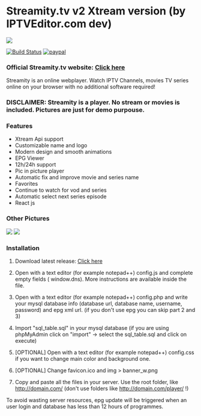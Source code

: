 # Streamity.tv v2 Xtream version (by IPTVEditor.com dev)

![](https://github.com/lKinderBueno/Streamity-Xtream-IPTV-Web-player/raw/master/github-pic/top.png)

[![Build Status](https://travis-ci.org/joemccann/dillinger.svg?branch=master)](https://github.com/lKinderBueno/StreamityTV-Xtream)
[![paypal](https://www.paypalobjects.com/en_US/i/btn/btn_donateCC_LG.gif)](https://www.paypal.com/cgi-bin/webscr?cmd=_s-xclick&hosted_button_id=CVT6HXLZ3YNSG&source=url)


### Official Streamity.tv website: [Click here](https://streamity.tv)

Streamity is an online webplayer. Watch IPTV Channels, movies TV series online on your browser with no additional software required!

### DISCLAIMER: Streamity is a player. No stream or movies is included. Pictures are just for demo purpouse.

### Features
- Xtream Api support
- Customizable name and logo
- Modern design and smooth animations
- EPG Viewer
- 12h/24h support
- Pic in picture player
- Automatic fix and improve movie and series name
- Favorites
- Continue to watch for vod and series
- Automatic select next series episode
- React js

### Other Pictures
![](https://github.com/lKinderBueno/Streamity-Xtream-IPTV-Web-player/raw/master/github-pic/channel.png)
![](https://github.com/lKinderBueno/Streamity-Xtream-IPTV-Web-player/raw/master/github-pic/vod.png)


### Installation
1. Download latest release: [Click here](https://github.com/lKinderBueno/Streamity-Xtream-IPTV-Web-player/releases)
2. Open with a text editor (for example notepad++) config.js and complete empty fields ( window.dns). More instructions are available inside the file.
3. Open with a text editor (for example notepad++) config.php and write your mysql database info (database url, database name, username, password) and epg xml url. (if you don't use epg you can skip part 2 and 3)
4. Import "sql_table.sql" in your mysql database (if you are using phpMyAdmin click on "import" -> select the sql_table.sql and click on execute)

5. [OPTIONAL] Open with a text editor (for example notepad++) config.css if you want to change main color and background one.
6. [OPTIONAL] Change favicon.ico and img > banner_w.png

7. Copy and paste all the files in your server. Use the root folder, like http://domain.com/ (don't use folders like http://domain.com/player/ !)

To avoid wasting server resources, epg update will be triggered when an user login and database has less than 12 hours of programmes.
